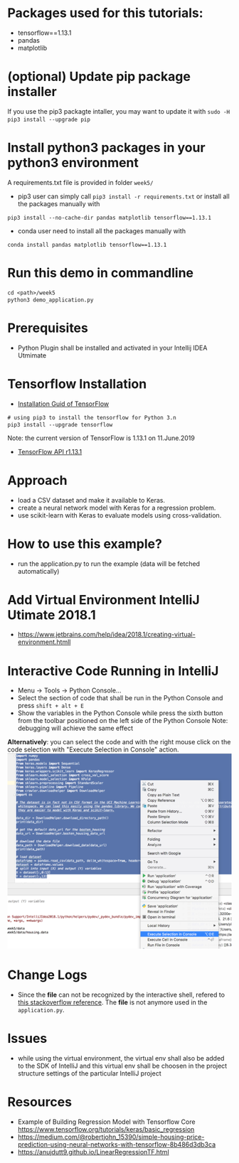 # Packages used for this tutorials:
* tensorflow==1.13.1
* pandas
* matplotlib
<!-- * h5py-->

# (optional) Update pip package installer
If you use the pip3 packagte intaller, you may want to update it with
`sudo -H pip3 install --upgrade pip`

# Install python3 packages in your python3 environment
A requirements.txt file is provided in folder `week5/`
* pip3 user can simply call `pip3 install -r requirements.txt` or install all the packages manually with
 ```console
pip3 install --no-cache-dir pandas matplotlib tensorflow==1.13.1 
```
* conda user need to install all the packages manually with
```console
conda install pandas matplotlib tensorflow==1.13.1
```

# Run this demo in commandline
```console
cd <path>/week5
python3 demo_application.py
```

# Prerequisites
* Python Plugin shall be installed and activated in your Intellij IDEA Utmimate

# Tensorflow Installation
* <a href="https://www.tensorflow.org/install/" target="_blank">Installation Guid of TensorFlow</a>

```console
# using pip3 to install the tensorflow for Python 3.n
pip3 install --upgrade tensorflow
```
Note: the current version of TensorFlow is 1.13.1 on 11.June.2019

* <a href="https://www.tensorflow.org/api_docs/" target="_blank">TensorFlow API r1.13.1</a>

# Approach
* load a CSV dataset and make it available to Keras.
* create a neural network model with Keras for a regression problem.
* use scikit-learn with Keras to evaluate models using cross-validation.
<!-- 
* perform data preparation in order to improve skill with Keras models.
* tune the network topology of models with Keras.
-->

# How to use this example?
<!-- * run the fetch_data.py to fetch data --> 
* run the application.py to run the example (data will be fetched automatically)

# Add Virtual Environment IntelliJ Utimate 2018.1
* https://www.jetbrains.com/help/idea/2018.1/creating-virtual-environment.htmll

# Interactive Code Running in IntelliJ
* Menu -> Tools -> Python Console...
* Select the section of code that shall be run in the Python Console and press `shift + alt + E`
* Show the variables in the Python Console while press the sixth button from the toolbar positioned on the left side of the Python Console
Note: debugging will achieve the same effect

**Alternatively**: you can select the code and with the right mouse click on the code selection with "Execute Selection in Console" action.
![Run Part of Code in Python Console](docs/executePartOfCodes.png)


# Change Logs 
* Since the __file__ can not be recognized by the interactive shell, refered to <a href="https://stackoverflow.com/questions/16771894/python-nameerror-global-name-file-is-not-defined" target="_blank">this stackoverflow reference</a>. The __file__ is not anymore used in the `application.py`.

# Issues
* while using the virtual environment, the virtual env shall also be added to the SDK of IntelliJ and this virtual env shall be choosen in the project structure settings of the particular IntelliJ project

# Resources
* Example of Building Regression Model with Tensorflow Core https://www.tensorflow.org/tutorials/keras/basic_regression
* https://medium.com/@robertjohn_15390/simple-housing-price-prediction-using-neural-networks-with-tensorflow-8b486d3db3ca
* https://anujdutt9.github.io/LinearRegressionTF.html



